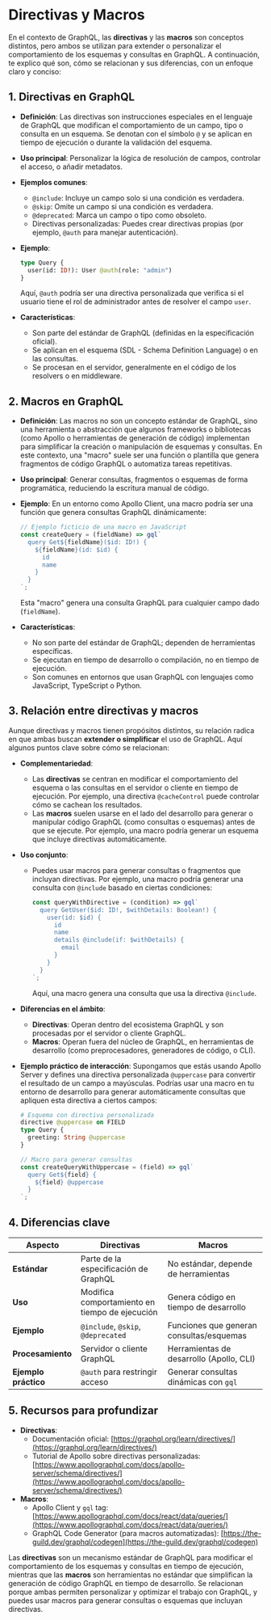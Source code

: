 # Directivas y Macros


En el contexto de GraphQL, las **directivas** y las **macros** son conceptos distintos, pero ambos se utilizan para extender o personalizar el comportamiento de los esquemas y consultas en GraphQL. A continuación, te explico qué son, cómo se relacionan y sus diferencias, con un enfoque claro y conciso:

## **1. Directivas en GraphQL**
- **Definición**: Las directivas son instrucciones especiales en el lenguaje de GraphQL que modifican el comportamiento de un campo, tipo o consulta en un esquema. Se denotan con el símbolo `@` y se aplican en tiempo de ejecución o durante la validación del esquema.
- **Uso principal**: Personalizar la lógica de resolución de campos, controlar el acceso, o añadir metadatos.
- **Ejemplos comunes**:
  - `@include`: Incluye un campo solo si una condición es verdadera.
  - `@skip`: Omite un campo si una condición es verdadera.
  - `@deprecated`: Marca un campo o tipo como obsoleto.
  - Directivas personalizadas: Puedes crear directivas propias (por ejemplo, `@auth` para manejar autenticación).
- **Ejemplo**:
  ```graphql
  type Query {
    user(id: ID!): User @auth(role: "admin")
  }
  ```
  Aquí, `@auth` podría ser una directiva personalizada que verifica si el usuario tiene el rol de administrador antes de resolver el campo `user`.

- **Características**:
  - Son parte del estándar de GraphQL (definidas en la especificación oficial).
  - Se aplican en el esquema (SDL - Schema Definition Language) o en las consultas.
  - Se procesan en el servidor, generalmente en el código de los resolvers o en middleware.

## **2. Macros en GraphQL**
- **Definición**: Las macros no son un concepto estándar de GraphQL, sino una herramienta o abstracción que algunos frameworks o bibliotecas (como Apollo o herramientas de generación de código) implementan para simplificar la creación o manipulación de esquemas y consultas. En este contexto, una "macro" suele ser una función o plantilla que genera fragmentos de código GraphQL o automatiza tareas repetitivas.
- **Uso principal**: Generar consultas, fragmentos o esquemas de forma programática, reduciendo la escritura manual de código.
- **Ejemplo**: En un entorno como Apollo Client, una macro podría ser una función que genera consultas GraphQL dinámicamente:
  ```javascript
  // Ejemplo ficticio de una macro en JavaScript
  const createQuery = (fieldName) => gql`
    query Get${fieldName}($id: ID!) {
      ${fieldName}(id: $id) {
        id
        name
      }
    }
  `;
  ```
  Esta "macro" genera una consulta GraphQL para cualquier campo dado (`fieldName`).

- **Características**:
  - No son parte del estándar de GraphQL; dependen de herramientas específicas.
  - Se ejecutan en tiempo de desarrollo o compilación, no en tiempo de ejecución.
  - Son comunes en entornos que usan GraphQL con lenguajes como JavaScript, TypeScript o Python.

## **3. Relación entre directivas y macros**
Aunque directivas y macros tienen propósitos distintos, su relación radica en que ambas buscan **extender o simplificar** el uso de GraphQL. Aquí algunos puntos clave sobre cómo se relacionan:

- **Complementariedad**:
  - Las **directivas** se centran en modificar el comportamiento del esquema o las consultas en el servidor o cliente en tiempo de ejecución. Por ejemplo, una directiva `@cacheControl` puede controlar cómo se cachean los resultados.
  - Las **macros** suelen usarse en el lado del desarrollo para generar o manipular código GraphQL (como consultas o esquemas) antes de que se ejecute. Por ejemplo, una macro podría generar un esquema que incluye directivas automáticamente.

- **Uso conjunto**:
  - Puedes usar macros para generar consultas o fragmentos que incluyan directivas. Por ejemplo, una macro podría generar una consulta con `@include` basado en ciertas condiciones:
    ```javascript
    const queryWithDirective = (condition) => gql`
      query GetUser($id: ID!, $withDetails: Boolean!) {
        user(id: $id) {
          id
          name
          details @include(if: $withDetails) {
            email
          }
        }
      }
    `;
    ```
    Aquí, una macro genera una consulta que usa la directiva `@include`.

- **Diferencias en el ámbito**:
  - **Directivas**: Operan dentro del ecosistema GraphQL y son procesadas por el servidor o cliente GraphQL.
  - **Macros**: Operan fuera del núcleo de GraphQL, en herramientas de desarrollo (como preprocesadores, generadores de código, o CLI).

- **Ejemplo práctico de interacción**:
  Supongamos que estás usando Apollo Server y defines una directiva personalizada `@uppercase` para convertir el resultado de un campo a mayúsculas. Podrías usar una macro en tu entorno de desarrollo para generar automáticamente consultas que apliquen esta directiva a ciertos campos:
  ```graphql
  # Esquema con directiva personalizada
  directive @uppercase on FIELD
  type Query {
    greeting: String @uppercase
  }
  ```
  ```javascript
  // Macro para generar consultas
  const createQueryWithUppercase = (field) => gql`
    query Get${field} {
      ${field} @uppercase
    }
  `;
  ```

## **4. Diferencias clave**
| **Aspecto**         | **Directivas**                              | **Macros**                                  |
|---------------------|---------------------------------------------|---------------------------------------------|
| **Estándar**        | Parte de la especificación de GraphQL       | No estándar, depende de herramientas        |
| **Uso**             | Modifica comportamiento en tiempo de ejecución | Genera código en tiempo de desarrollo       |
| **Ejemplo**         | `@include`, `@skip`, `@deprecated`          | Funciones que generan consultas/esquemas    |
| **Procesamiento**   | Servidor o cliente GraphQL                 | Herramientas de desarrollo (Apollo, CLI)    |
| **Ejemplo práctico**| `@auth` para restringir acceso             | Generar consultas dinámicas con `gql`       |

## **5. Recursos para profundizar**
- **Directivas**:
  - Documentación oficial: [https://graphql.org/learn/directives/](https://graphql.org/learn/directives/)
  - Tutorial de Apollo sobre directivas personalizadas: [https://www.apollographql.com/docs/apollo-server/schema/directives/](https://www.apollographql.com/docs/apollo-server/schema/directives/)
- **Macros**:
  - Apollo Client y `gql` tag: [https://www.apollographql.com/docs/react/data/queries/](https://www.apollographql.com/docs/react/data/queries/)
  - GraphQL Code Generator (para macros automatizadas): [https://the-guild.dev/graphql/codegen](https://the-guild.dev/graphql/codegen)


Las **directivas** son un mecanismo estándar de GraphQL para modificar el comportamiento de los esquemas y consultas en tiempo de ejecución, mientras que las **macros** son herramientas no estándar que simplifican la generación de código GraphQL en tiempo de desarrollo. Se relacionan porque ambas permiten personalizar y optimizar el trabajo con GraphQL, y puedes usar macros para generar consultas o esquemas que incluyan directivas.

